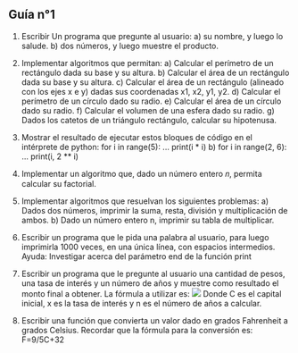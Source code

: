 ## Guía n°1

 1. Escribir Un programa que pregunte al usuario:
	 a) su nombre, y luego lo salude.
	 b) dos números, y luego muestre el producto.
	 
 2. Implementar algoritmos que permitan: 
	 a) Calcular el perímetro de un rectángulo dada su base y su altura. 
	 b) Calcular el área de un rectángulo dada su base y su altura. 
	 c) Calcular el área de un rectángulo (alineado con los ejes x e y) dadas sus coordenadas x1, x2, y1, y2. 
	 d) Calcular el perímetro de un círculo dado su radio. 
	 e) Calcular el área de un círculo dado su radio. 
	 f) Calcular el volumen de una esfera dado su radio.
	 g) Dados los catetos de un triángulo rectángulo, calcular su hipotenusa.
	 
 3. Mostrar el resultado de ejecutar estos bloques de código en el intérprete de python:
	     for i in range(5): ... print(i * i) b)
		 for i in range(2, 6): ... print(i, 2 ** i)
 4. Implementar un algoritmo que, dado un número entero 𝑛, permita calcular su factorial.
 
 5.  Implementar algoritmos que resuelvan los siguientes problemas: a) Dados dos números, imprimir la suma, 	resta, división y multiplicación de ambos. b) Dado un número entero n, imprimir su tabla de multiplicar.

6. Escribir un programa que le pida una palabra al usuario, para luego imprimirla 1000 veces, en una única línea, con espacios intermedios. Ayuda: Investigar acerca del parámetro end de la función print

7. Escribir un programa que le pregunte al usuario una cantidad de pesos, una tasa de interés y un número de años y muestre como resultado el monto final a obtener. La fórmula a utilizar es:
![](https://i.imgur.com/VKdZ5XP.png)
Donde C es el capital inicial, x es la tasa de interés y n es el número de años a calcular.

8. Escribir una función que convierta un valor dado en grados Fahrenheit a grados Celsius. Recordar que la fórmula para la conversión es:
    F=9/5C+32		 
